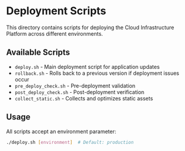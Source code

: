 # Deployment Scripts

This directory contains scripts for deploying the Cloud Infrastructure Platform across different environments.

## Available Scripts

- `deploy.sh` - Main deployment script for application updates
- `rollback.sh` - Rolls back to a previous version if deployment issues occur
- `pre_deploy_check.sh` - Pre-deployment validation
- `post_deploy_check.sh` - Post-deployment verification
- `collect_static.sh` - Collects and optimizes static assets

## Usage

All scripts accept an environment parameter:

```bash
./deploy.sh [environment]  # Default: production
```